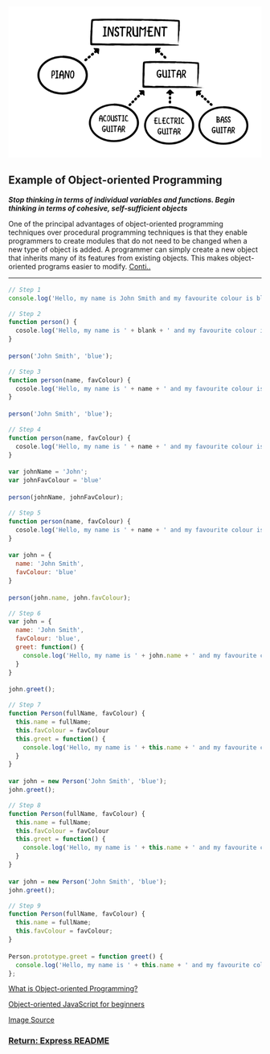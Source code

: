 ![mockJest](../img/ObjectOriented.png)

## Example of Object-oriented Programming

___Stop thinking in terms of individual variables and functions. Begin thinking in terms of cohesive, self-sufficient objects___

One of the principal advantages of object-oriented programming techniques over procedural programming techniques is that they enable programmers to create modules that do not need to be changed when a new type of object is added. A programmer can simply create a new object that inherits many of its features from existing objects. This makes object-oriented programs easier to modify. [Conti..](https://www.webopedia.com/TERM/O/object_oriented_programming_OOP.html)

---

```js
// Step 1
console.log('Hello, my name is John Smith and my favourite colour is blue');
```

```js
// Step 2
function person() {
  cosole.log('Hello, my name is ' + blank + ' and my favourite colour is ' + blank + '.');
}

person('John Smith', 'blue');
```

```js
// Step 3
function person(name, favColour) {
  cosole.log('Hello, my name is ' + name + ' and my favourite colour is ' + favColour + '.');
}

person('John Smith', 'blue');
```

```js
// Step 4
function person(name, favColour) {
  cosole.log('Hello, my name is ' + name + ' and my favourite colour is ' + favColour + '.');
}

var johnName = 'John';
var johnFavColour = 'blue'

person(johnName, johnFavColour);
```

```js
// Step 5
function person(name, favColour) {
  cosole.log('Hello, my name is ' + name + ' and my favourite colour is ' + favColour + '.');
}

var john = {
  name: 'John Smith',
  favColour: 'blue'
}

person(john.name, john.favColour);
```

```js
// Step 6
var john = {
  name: 'John Smith',
  favColour: 'blue',
  greet: function() {
    console.log('Hello, my name is ' + john.name + ' and my favourite colour is ' + john.favColour + '.')
  }
}

john.greet();
```

```js
// Step 7
function Person(fullName, favColour) {
  this.name = fullName;
  this.favColour = favColour
  this.greet = function() {
    console.log('Hello, my name is ' + this.name + ' and my favourite colour is ' + this.favColour + '.')
  }
}

var john = new Person('John Smith', 'blue');
john.greet();
```

```js
// Step 8
function Person(fullName, favColour) {
  this.name = fullName;
  this.favColour = favColour
  this.greet = function() {
    console.log('Hello, my name is ' + this.name + ' and my favourite colour is ' + this.favColour + '.')
  }
}
  
var john = new Person('John Smith', 'blue');
john.greet();
```

```js
// Step 9
function Person(fullName, favColour) {
  this.name = fullName;
  this.favColour = favColour;
}

Person.prototype.greet = function greet() {
  console.log('Hello, my name is ' + this.name + ' and my favourite colour is ' + this.favColour + '.')
};
```

[What is Object-oriented Programming?](https://www.youtube.com/watch?v=rlLuL3jYLvA)

[Object-oriented JavaScript for beginners](https://developer.mozilla.org/en-US/docs/Learn/JavaScript/Objects/Object-oriented_JS)

[Image Source](https://www.raywenderlich.com/160728/object-oriented-programming-swift)

### [Return: Express README](../README.md)
